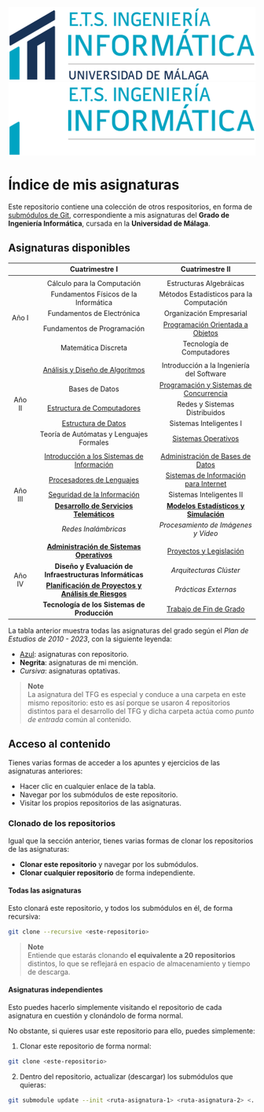 <div align="center">
    <br/>
    <img src=".github/readme/etsii-claro.png#gh-light-mode-only" height=150 alt="ETSII logo (claro)"/>
    <img src=".github/readme/etsii-oscuro.png#gh-dark-mode-only" height=150 alt="ETSII logo (oscuro)"/>
    <br/>
</div>

# Índice de mis asignaturas

Este repositorio contiene una colección de otros respositorios, en forma de [submódulos de Git](https://www.git-scm.com/book/es/v2/Herramientas-de-Git-Subm%C3%B3dulos), correspondiente a mis asignaturas del **Grado de Ingeniería Informática**, cursada en la **Universidad de Málaga**.

## Asignaturas disponibles

<table align="center">
    <thead align="center">
        <tr>
            <th></th>
            <th>Cuatrimestre I</th>
            <th>Cuatrimestre II</th>
        </tr>
    </thead>
    <tbody align="center">
        <tr>
            <td colspan="4"></td>
        </tr>
        <tr>
            <td rowspan="5">Año I</td>
            <td>Cálculo para la Computación</td>
            <td>Estructuras Algebráicas</td>
        </tr>
        <tr>
            <td>Fundamentos Físicos de la Informática</td>
            <td>Métodos Estadísticos para la Computación</td>
        </tr>
        <tr>
            <td>Fundamentos de Electrónica</td>
            <td>Organización Empresarial</td>
        </tr>
        <tr>
            <td>Fundamentos de Programación</td>
            <td><a href="https://github.com/15Galan/asignatura-109" target="_blank" rel="noopener noreferrer">Programación Orientada a Objetos</a></td>
        </tr>
        <tr>
            <td>Matemática Discreta</td>
            <td>Tecnología de Computadores</td>
        </tr>
        <tr>
            <td colspan="4"></td>
        </tr>
        <tr>
            <td rowspan="5">Año II</td>
            <td><a href="https://github.com/15Galan/asignatura-201" target="_blank" rel="noopener noreferrer">Análisis y Diseño de Algoritmos</a></td>
            <td>Introducción a la Ingeniería del Software</td>
        </tr>
        <tr>
            <td>Bases de Datos</td>
            <td><a href="https://github.com/15Galan/asignatura-207" target="_blank" rel="noopener noreferrer">Programación y Sistemas de Concurrencia</a></td>
        </tr>
        <tr>
            <td><a href="https://github.com/15Galan/asignatura-203" target="_blank" rel="noopener noreferrer">Estructura de Computadores</a></td>
            <td>Redes y Sistemas Distribuidos</td>
        </tr>
        <tr>
            <td><a href="https://github.com/15Galan/asignatura-204" target="_blank" rel="noopener noreferrer">Estructura de Datos</a></td>
            <td>Sistemas Inteligentes I</td>
        </tr>
        <tr>
            <td>Teoría de Autómatas y Lenguajes Formales</td>
            <td><a href="https://github.com/15Galan/asignatura-210" target="_blank" rel="noopener noreferrer">Sistemas Operativos</a></td>
        </tr>
        <tr>
            <td colspan="4"></td>
        </tr>
        <tr>
            <td rowspan="5">Año III</td>
            <td><a href="https://github.com/15Galan/asignatura-301" target="_blank" rel="noopener noreferrer">Introducción a los Sistemas de Información</a></td>
            <td><a href="https://github.com/15Galan/asignatura-305" target="_blank" rel="noopener noreferrer">Administración de Bases de Datos</a></td>
        </tr>
        <tr>
            <td><a href="https://github.com/15Galan/asignatura-302" target="_blank" rel="noopener noreferrer">Procesadores de Lenguajes</a></td>
            <td><a href="https://github.com/15Galan/asignatura-306" target="_blank" rel="noopener noreferrer">Sistemas de Información para Internet</a></td>
        </tr>
        <tr>
            <td><a href="https://github.com/15Galan/asignatura-303" target="_blank" rel="noopener noreferrer">Seguridad de la Información</a></td>
            <td>Sistemas Inteligentes II</td>
        </tr>
        <tr>
            <td><b><a href="https://github.com/15Galan/mencion-330" target="_blank" rel="noopener noreferrer">Desarrollo de Servicios Telemáticos</a></b></td>
            <td><b><a href="https://github.com/15Galan/mencion-331" target="_blank" rel="noopener noreferrer">Modelos Estadísticos y Simulación</a></b></td>
        </tr>
        <tr>
            <td><i>Redes Inalámbricas</i></td>
            <td><i>Procesamiento de Imágenes y Vídeo</i></td>
        </tr>
        <tr>
            <td colspan="4"></td>
        </tr>
        <tr>
            <td rowspan="4">Año IV</td>
            <td><b><a href="https://github.com/15Galan/mencion-430" target="_blank" rel="noopener noreferrer">Administración de Sistemas Operativos</a></b></td>
            <td><a href="https://github.com/15Galan/asignatura-401" target="_blank" rel="noopener noreferrer">Proyectos y Legislación</a></td>
        </tr>
        <tr>
            <td><b>Diseño y Evaluación de Infraestructuras Informáticas</b></td>
            <td><i>Arquitecturas Clúster</i></td>
        </tr>
        <tr>
            <td><b><a href="https://github.com/15Galan/mencion-432" target="_blank" rel="noopener noreferrer">Planificación de Proyectos y Análisis de Riesgos</a></b></td>
            <td><i>Prácticas Externas</i></td>
        </tr>
        <tr>
            <td><b>Tecnología de los Sistemas de Producción</b></td>
            <td><a href="https://github.com/15Galan/index_uma-etsii/tree/master/%5B450%5D%20Trabajo%20de%20Fin%20de%20Grado" target="_blank" rel="noopener noreferrer">Trabajo de Fin de Grado</td>
        </tr>
    </tbody>
</table>

La tabla anterior muestra todas las asignaturas del grado según el *Plan de Estudios de 2010 - 2023*, con la siguiente leyenda:

* [Azul](): asignaturas con repositorio.
* **Negrita**: asignaturas de mi mención.
* _Cursiva_: asignaturas optativas.

> **Note**  
> La asignatura del TFG es especial y conduce a una carpeta en este mismo repositorio: esto es así porque se usaron 4 repositorios distintos para el desarrollo del TFG y dicha carpeta actúa como *punto de entrada* común al contenido.

## Acceso al contenido

Tienes varias formas de acceder a los apuntes y ejercicios de las asignaturas anteriores:

- Hacer clic en cualquier enlace de la tabla.
- Navegar por los submódulos de este repositorio.
- Visitar los propios repositorios de las asignaturas.

### Clonado de los repositorios

Igual que la sección anterior, tienes varias formas de clonar los repositorios de las asignaturas:

- **Clonar este repositorio** y navegar por los submódulos.  
- **Clonar cualquier repositorio** de forma independiente.

#### Todas las asignaturas

Esto clonará este repositorio, y todos los submódulos en él, de forma recursiva:

```bash
git clone --recursive <este-repositorio>
```

> **Note**  
> Entiende que estarás clonando **el equivalente a 20 repositorios** distintos, lo que se reflejará en espacio de almacenamiento y tiempo de descarga.

#### Asignaturas independientes

Esto puedes hacerlo simplemente visitando el repositorio de cada asignatura en cuestión y clonándolo de forma normal.

No obstante, si quieres usar este repositorio para ello, puedes simplemente:

1. Clonar este repositorio de forma normal:

```bash
git clone <este-repositorio>
```

2. Dentro del repositorio, actualizar (descargar) los submódulos que quieras:

```bash
git submodule update --init <ruta-asignatura-1> <ruta-asignatura-2> <...>
```
